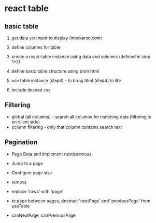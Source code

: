 # react table

## basic table

1. get data you want to display (mockaroo.com)
2. define columns for table

3. create a react-table instance using data and columns (defined in step 1+2)
4. define basic table structure using plain html

5. use table instance (step3) - to bring html (step4) to life
6. include desired css

## Filtering

- global (all columns) - search all columns for matching data (filtering is on client side)
- column filtering - only that column contains search text

## Pagination

- Page Data and implement next/previous
- Jump to a page
- Configure page size

- remove <tfoot>
- replace 'rows' with 'page'
- to page between pages, destruct 'nextPage' and 'previousPage' from useTable
- canNextPage, canPreviousPage
